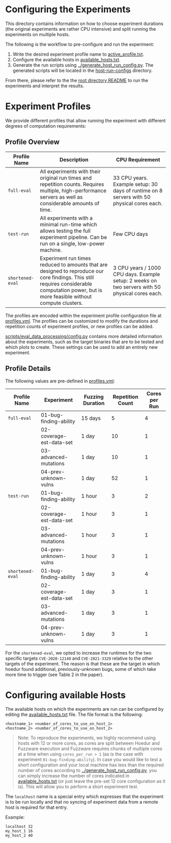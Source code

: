 # Configuring the Experiments

This directory contains information on how to choose experiment durations (the original experiments are rather CPU intensive) and split running the experiments on multiple hosts.

The following is the workflow to pre-configure and run the experiment:

1. Write the desired experiment profile name to [active_profile.txt](active_profile.txt).
2. Configure the available hosts in [available_hosts.txt](available_hosts.txt).
3. Generate the run scripts using [../generate_host_run_config.py](../generate_host_run_config.py). The generated scripts will be located in the [host-run-configs](./host-run-configs) directory.

From there, please refer to the the [root directory README](../README.md) to run the experiments and interpret the results.

# Experiment Profiles

We provide different profiles that allow running the experiment with different degrees of computation requirements:

## Profile Overview

| Profile Name | Description   | CPU Requirement |
| --           | --            | --              |
| `full-eval` | All experiments with their original run times and repetition counts. Requires multiple, high-performance servers as well as considerable amounts of time. | 33 CPU years. Example setup: 30 days of runtime on 8 servers with 50 physical cores each. |
| `test-run` | All experiments with a minimal run-time which allows testing the full experiment pipeline. Can be run on a single, low-power machine. | Few CPU days |
| `shortened-eval` | Experiment run times reduced to amounts that are designed to reproduce our core findings. This still requires considerable computation power, but is more feasible without compute clusters. | 3 CPU years / 1000 CPU days. Example setup: 2 weeks on two servers with 50 physical cores each. |

The profiles are encoded within the experiment profile configuration file at [profiles.yml](./profiles.yml). The profiles can be customized to modify the durations and repetition counts of experiment profiles, or new profiles can be added.

[scripts/eval_data_processing/config.py](scripts/eval_data_processing/config.py) contains more detailed information about the experiments, such as the target binaries that are to be tested and which plots to create. These settings can be used to add an entirely new experiment.

## Profile Details

The following values are pre-defined in [profiles.yml](./profiles.yml):

| Profile Name     | Experiment                | Fuzzing Duration | Repetition Count | Cores per Run |
| --               | --                        | --               | --               | --            |
| `full-eval`      | 01-bug-finding-ability    | 15 days          | 5                | 4             |
|                  | 02-coverage-est-data-set  | 1 day            | 10               | 1             |
|                  | 03-advanced-mutations     | 1 day            | 10               | 1             |
|                  | 04-prev-unknown-vulns     | 1 day            | 52               | 1             |
| `test-run`       | 01-bug-finding-ability    | 1 hour           | 3                | 2             |
|                  | 02-coverage-est-data-set  | 1 hour           | 3                | 1             |
|                  | 03-advanced-mutations     | 1 hour           | 3                | 1             |
|                  | 04-prev-unknown-vulns     | 1 hour           | 3                | 1             |
| `shortened-eval` | 01-bug-finding-ability    | 1 day            | 3                | 4             |
|                  | 02-coverage-est-data-set  | 1 day            | 3                | 1             |
|                  | 03-advanced-mutations     | 1 day            | 3                | 1             |
|                  | 04-prev-unknown-vulns     | 1 day            | 3                | 1             |

For the `shortened-eval`, we opted to increase the runtimes for the two specific targets `CVE-2020-12140` and `CVE-2021-3329` relative to the other targets of the experiment. The reason is that these are the target in which hoedur found additional, previously-unknown bugs, some of which take more time to trigger (see Table 2 in the paper).

# Configuring available Hosts

The available hosts on which the experiments are run can be configured by editing the [available_hosts.txt](available_hosts.txt) file. The file format is the following:

```
<hostname_1> <number_of_cores_to_use_on_host_1>
<hostname_2> <number_of_cores_to_use_on_host_2>
```

> Note: To reproduce the experiments, we highly recommend using hosts with 12 or more cores, as cores are split between Hoedur and Fuzzware execution and Fuzzware requires chunks of multiple cores at a time when using `cores_per_run > 1` (as is the case with experiment `01-bug-finding-ability`). In case you would like to test a short configuration and your local machine has less than the required number of cores according to [../generate_host_run_config.py](../generate_host_run_config.py), you can simply increase the number of cores indicated in [available_hosts.txt](./available_hosts.txt) (or just leave the pre-set 12 core configuration as it is). This will allow you to perform a short experiment test.

The `localhost` name is a special entry which expresses that the experiment is to be run locally and that no syncing of experiment data from a remote host is required for that entry.

Example:
```
localhost 32
my_host_1 16
my_host_2 40
```
